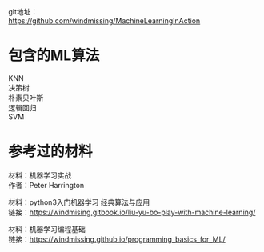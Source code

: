 git地址：  
https://github.com/windmissing/MachineLearningInAction

# 包含的ML算法

KNN  
决策树  
朴素贝叶斯  
逻辑回归  
SVM

# 参考过的材料

材料：机器学习实战  
作者：Peter Harrington  

材料：python3入门机器学习 经典算法与应用  
链接：https://windmising.gitbook.io/liu-yu-bo-play-with-machine-learning/

材料：机器学习编程基础  
链接：https://windmissing.github.io/programming_basics_for_ML/
